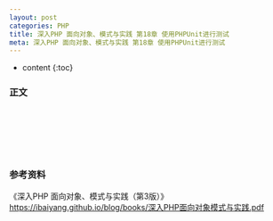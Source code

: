 ```yaml
---
layout: post
categories: PHP
title: 深入PHP 面向对象、模式与实践 第18章 使用PHPUnit进行测试
meta: 深入PHP 面向对象、模式与实践 第18章 使用PHPUnit进行测试
---
```

* content
{:toc}

### 正文


<br/><br/><br/><br/><br/>
### 参考资料

《深入PHP 面向对象、模式与实践（第3版）》 <https://ibaiyang.github.io/blog/books/深入PHP面向对象模式与实践.pdf>


